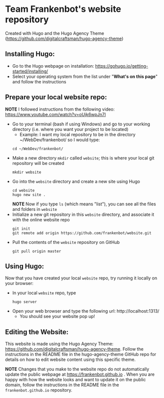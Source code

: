 # Team Frankenbot's website repository
Created with Hugo and the Hugo Agency Theme (https://github.com/digitalcraftsman/hugo-agency-theme)

## Installing Hugo:
* Go to the Hugo webpage on installation: https://gohugo.io/getting-started/installing/
* Select your operating system from the list under "**What's on this page**" and follow the instructions

## Prepare your local website repo:
**NOTE** I followed instructions from the following video: https://www.youtube.com/watch?v=oUjk6wpJn7I
* Go to your terminal (bash if using Windows) and go to your working directory (i.e. where you want your project to be located)
  * Example: I want my local repository to be in the directory ~/WebDev/frankenbot/ so I would type:
  ```
  cd ~/WebDev/frankenbot/
  ```
* Make a new directory `mkdir` called `website`; this is where your local git repository will be created
  ```
  mkdir website
  ```
* Go into the `website` directory and create a new site using Hugo
  ```
  cd website
  hugo new site .
  ```
  **NOTE** Now if you type `ls` (which means "list"), you can see all the files and folders in `website`
* Initialize a new git repository in this `website` directory, and associate it with the online website repo
  ```
  git init
  git remote add origin https://github.com/frankenbot/website.git
  ```
* Pull the contents of the `website` repository on GitHub
  ```
  git pull origin master
  ```
  
## Using Hugo:
Now that you have created your local `website` repo, try running it locally on your browser:
* In your local `website` repo, type
  ```
  hugo server
  ```
* Open your web browser and type the following url: http://localhost:1313/
  * You should see your website pop up!
 
## Editing the Website:
This website is made using the Hugo Agency Theme: https://github.com/digitalcraftsman/hugo-agency-theme. 
Follow the instructions in the README file in the hugo-agency-theme GitHub repo for details on how to edit website content 
using this specific theme.


**NOTE** Changes that you make to the website repo do not automatically update the public webpage at https://frankenbot.github.io .
When you are happy with how the website looks and want to update it on the public domain, follow the instructions in the README file
in the `frankenbot.github.io` repository.

